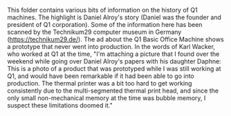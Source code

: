 This folder contains various bits of information on the history of Q1 machines. The highlight is Daniel Alroy's story (Daniel was the founder and president of Q1 corporation). Some of the information here has been scanned by the Technikum29 computer museum in Germany (<a href="https://technikum29.de/">https://technikum29.de/</a>). The ad about the Q1 Basic Office Machine shows a prototype that never went into production. In the words of Karl Wacker, who worked at Q1 at the time, "I'm attaching a picture that I found over the weekend while going over Daniel Alroy's papers with his daughter Daphne: This is a photo of a product that was prototyped while I was still working at Q1, and would have been remarkable if it had been able to go into production. The thermal printer was a bit too hard to get working consistently due to the multi-segmented thermal print head, and since the only small non-mechanical memory at the time was bubble memory, I suspect these limitations doomed it."
